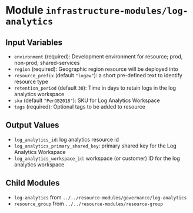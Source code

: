 
# Module `infrastructure-modules/log-analytics`

## Input Variables
* `environment` (required): Development environment for resource; prod, non-prod, shared-services
* `region` (required): Geographic region resource will be deployed into
* `resource_prefix` (default `"logaw"`): a short pre-defined text to identify resource type
* `retention_period` (default `30`): Time in days to retain logs in the log analytics workspace
* `sku` (default `"PerGB2018"`): SKU for Log Analytics Workspace
* `tags` (required): Optional tags to be added to resource

## Output Values
* `log_analytics_id`: log analytics resource id
* `log_analytics_primary_shared_key`: primary shared key for the Log Analytics Workspace
* `log_analytics_workspace_id`: workspace (or customer) ID for the log analytics workspace

## Child Modules
* `log-analytics` from `../../resource-modules/governance/log-analytics`
* `resource_group` from `../../resource-modules/resource-group`

